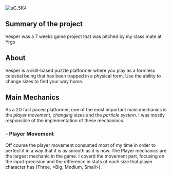 ![uC_5K4](https://github.com/Samurai-Ebben/Portflio/assets/71189461/c558950a-43bb-4c30-9fd4-10eb1c9613a2)

## Summary of the project
Vesper was a 7 weeks game project that was pitched by my class mate at Yrgo 
## About

Vesper is a skill-based puzzle platformer where you play as a formless celestial being
that has been trapped in a physical form. Use the ability to change sizes to find your way home.

## Main Mechanics 
As a 2D fast paced platformer, one of the most important main mechanics is the
*player movement*, *changing* sizes and the *particle system*. I was mostly responsible of the implementation of these mechanincs. 

###   - Player Movement
Off course the player movement consumed most of my time in order to perfect it in a way that it is as smooth as it is now.
The Player mechanics are the largest mechanic in the game. I coverd the movement part, focusing on the input-precision and the difference in 
stats of each size that player character has (Three, <Big, Medium, Small>).
